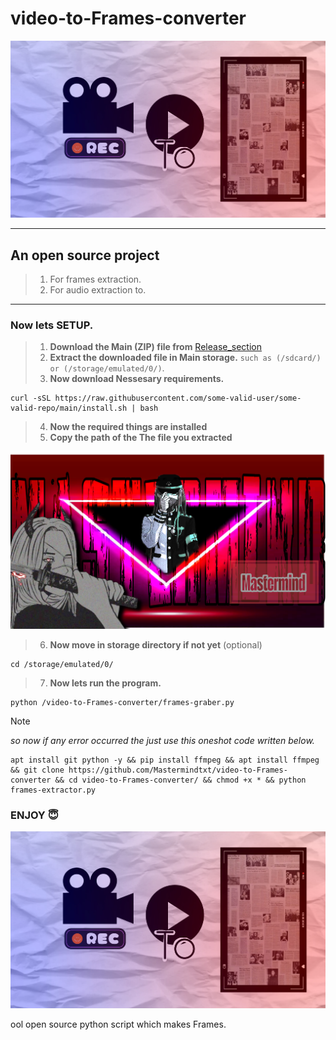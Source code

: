 # video-to-Frames-converter
<img src="https://github.com/Mastermindtxt/Mastermindtxt/blob/main/Galery/vedio-to-frames.jpg">

---
## An open source project
> 1. For frames extraction.
> 2. For audio extraction to.

---
### Now lets SETUP. 
> 1. **Download the Main (ZIP) file from** [Release_section]()
> 2. **Extract the downloaded file in Main storage.**
>  `such as (/sdcard/) or (/storage/emulated/0/)`.
> 3. **Now download Nessesary requirements.**
```
curl -sSL https://raw.githubusercontent.com/some-valid-user/some-valid-repo/main/install.sh | bash

```
> 4. **Now the required things are installed**
> 5. **Copy the path of the The file you extracted**
<img src="https://github.com/Mastermindtxt/Mastermindtxt/blob/main/Galery/mastermind.png">

> 6. **Now move in storage directory if not yet** (optional)
```
cd /storage/emulated/0/

```
> 7. **Now lets run the program.**
```
python /video-to-Frames-converter/frames-graber.py

```
> [!NOTE]
> *so now if any error occurred the just use this oneshot code written below.*
```
apt install git python -y && pip install ffmpeg && apt install ffmpeg && git clone https://github.com/Mastermindtxt/video-to-Frames-converter && cd video-to-Frames-converter/ && chmod +x * && python frames-extractor.py

```
### ENJOY 😇
<img src="https://github.com/Mastermindtxt/Mastermindtxt/blob/main/Galery/vedio-to-frames.jpg">

ool open source python script which makes Frames. 
